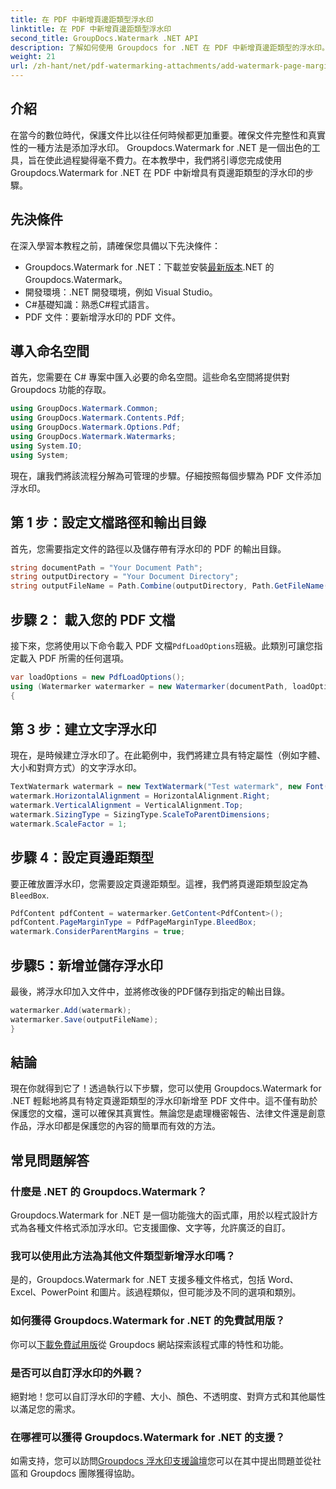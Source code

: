 ```yaml
---
title: 在 PDF 中新增頁邊距類型浮水印
linktitle: 在 PDF 中新增頁邊距類型浮水印
second_title: GroupDocs.Watermark .NET API
description: 了解如何使用 Groupdocs for .NET 在 PDF 中新增頁邊距類型的浮水印。輕鬆保護您的文件。
weight: 21
url: /zh-hant/net/pdf-watermarking-attachments/add-watermark-page-margin-type-pdf/
---
```

## 介紹
在當今的數位時代，保護文件比以往任何時候都更加重要。確保文件完整性和真實性的一種方法是添加浮水印。 Groupdocs.Watermark for .NET 是一個出色的工具，旨在使此過程變得毫不費力。在本教學中，我們將引導您完成使用 Groupdocs.Watermark for .NET 在 PDF 中新增具有頁邊距類型的浮水印的步驟。
## 先決條件
在深入學習本教程之前，請確保您具備以下先決條件：
-  Groupdocs.Watermark for .NET：下載並安裝[最新版本](https://releases.groupdocs.com/Watermark/net/).NET 的 Groupdocs.Watermark。
- 開發環境：.NET 開發環境，例如 Visual Studio。
- C#基礎知識：熟悉C#程式語言。
- PDF 文件：要新增浮水印的 PDF 文件。
## 導入命名空間
首先，您需要在 C# 專案中匯入必要的命名空間。這些命名空間將提供對 Groupdocs 功能的存取。
```csharp
using GroupDocs.Watermark.Common;
using GroupDocs.Watermark.Contents.Pdf;
using GroupDocs.Watermark.Options.Pdf;
using GroupDocs.Watermark.Watermarks;
using System.IO;
using System;
```
現在，讓我們將該流程分解為可管理的步驟。仔細按照每個步驟為 PDF 文件添加浮水印。
## 第 1 步：設定文檔路徑和輸出目錄
首先，您需要指定文件的路徑以及儲存帶有浮水印的 PDF 的輸出目錄。
```csharp
string documentPath = "Your Document Path";
string outputDirectory = "Your Document Directory";
string outputFileName = Path.Combine(outputDirectory, Path.GetFileName(documentPath));
```
## 步驟 2： 載入您的 PDF 文檔
接下來，您將使用以下命令載入 PDF 文檔`PdfLoadOptions`班級。此類別可讓您指定載入 PDF 所需的任何選項。
```csharp
var loadOptions = new PdfLoadOptions();
using (Watermarker watermarker = new Watermarker(documentPath, loadOptions))
{
```
## 第 3 步：建立文字浮水印
現在，是時候建立浮水印了。在此範例中，我們將建立具有特定屬性（例如字體、大小和對齊方式）的文字浮水印。
```csharp
TextWatermark watermark = new TextWatermark("Test watermark", new Font("Arial", 42));
watermark.HorizontalAlignment = HorizontalAlignment.Right;
watermark.VerticalAlignment = VerticalAlignment.Top;
watermark.SizingType = SizingType.ScaleToParentDimensions;
watermark.ScaleFactor = 1;
```
## 步驟 4：設定頁邊距類型
要正確放置浮水印，您需要設定頁邊距類型。這裡，我們將頁邊距類型設定為`BleedBox`.
```csharp
PdfContent pdfContent = watermarker.GetContent<PdfContent>();
pdfContent.PageMarginType = PdfPageMarginType.BleedBox;
watermark.ConsiderParentMargins = true;
```
## 步驟5：新增並儲存浮水印
最後，將浮水印加入文件中，並將修改後的PDF儲存到指定的輸出目錄。
```csharp
watermarker.Add(watermark);
watermarker.Save(outputFileName);
}
```
## 結論
現在你就得到它了！透過執行以下步驟，您可以使用 Groupdocs.Watermark for .NET 輕鬆地將具有特定頁邊距類型的浮水印新增至 PDF 文件中。這不僅有助於保護您的文檔，還可以確保其真實性。無論您是處理機密報告、法律文件還是創意作品，浮水印都是保護您的內容的簡單而有效的方法。
## 常見問題解答
### 什麼是 .NET 的 Groupdocs.Watermark？
Groupdocs.Watermark for .NET 是一個功能強大的函式庫，用於以程式設計方式為各種文件格式添加浮水印。它支援圖像、文字等，允許廣泛的自訂。
### 我可以使用此方法為其他文件類型新增浮水印嗎？
是的，Groupdocs.Watermark for .NET 支援多種文件格式，包括 Word、Excel、PowerPoint 和圖片。該過程類似，但可能涉及不同的選項和類別。
### 如何獲得 Groupdocs.Watermark for .NET 的免費試用版？
你可以[下載免費試用版](https://releases.groupdocs.com/)從 Groupdocs 網站探索該程式庫的特性和功能。
### 是否可以自訂浮水印的外觀？
絕對地！您可以自訂浮水印的字體、大小、顏色、不透明度、對齊方式和其他屬性以滿足您的需求。
### 在哪裡可以獲得 Groupdocs.Watermark for .NET 的支援？
如需支持，您可以訪問[Groupdocs 浮水印支援論壇](https://forum.groupdocs.com/c/watermark/19)您可以在其中提出問題並從社區和 Groupdocs 團隊獲得協助。